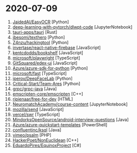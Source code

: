 # 2020-07-09

1. [JaidedAI/EasyOCR](https://github.com/JaidedAI/EasyOCR "Ready-to-use OCR with 40+ languages supported including Chinese, Japanese, Korean and Thai") [Python]
2. [deep-learning-with-pytorch/dlwpt-code](https://github.com/deep-learning-with-pytorch/dlwpt-code "Code for the book Deep Learning with PyTorch by Eli Stevens, Luca Antiga, and Thomas Viehmann.") [JupyterNotebook]
3. [tauri-apps/tauri](https://github.com/tauri-apps/tauri "Framework agnostic toolchain for building highly secure native apps that have tiny binaries and are very fast.") [Rust]
4. [jbesomi/texthero](https://github.com/jbesomi/texthero "Text preprocessing, representation and visualization from zero to hero.") [Python]
5. [Z4nzu/hackingtool](https://github.com/Z4nzu/hackingtool "ALL IN ONE Hacking Tool For Hackers") [Python]
6. [invertase/react-native-firebase](https://github.com/invertase/react-native-firebase "🔥 A well-tested feature-rich modular Firebase implementation for React Native. Supports both iOS & Android platforms for all Firebase services.") [JavaScript]
7. [kentcdodds/bookshelf](https://github.com/kentcdodds/bookshelf "Build a ReactJS App workshop") [JavaScript]
8. [microsoft/playwright](https://github.com/microsoft/playwright "Node library to automate Chromium, Firefox and WebKit with a single API") [TypeScript]
9. [GitSquared/edex-ui](https://github.com/GitSquared/edex-ui "A cross-platform, customizable science fiction terminal emulator with advanced monitoring & touchscreen support.") [JavaScript]
10. [Azure/azure-sdk-for-python](https://github.com/Azure/azure-sdk-for-python "This repository is for active development of the Azure SDK for Python. For consumers of the SDK we recommend visiting our public developer docs at https://docs.microsoft.com/en-us/python/azure/ or our versioned developer docs at https://azure.github.io/azure-sdk-for-python.") [Python]
11. [microsoft/fast](https://github.com/microsoft/fast "The adaptive interface system  for modern web experiences.") [TypeScript]
12. [iperov/DeepFaceLab](https://github.com/iperov/DeepFaceLab "DeepFaceLab is the leading software for creating deepfakes.") [Python]
13. [Critical-Start/Team-Ares](https://github.com/Critical-Start/Team-Ares "Repository for all TeamARES POC code and tools.") [Python]
14. [grpc/grpc-java](https://github.com/grpc/grpc-java "The Java gRPC implementation. HTTP/2 based RPC") [Java]
15. [emscripten-core/emscripten](https://github.com/emscripten-core/emscripten "Emscripten: An LLVM-to-Web Compiler") [C++]
16. [ripienaar/free-for-dev](https://github.com/ripienaar/free-for-dev "A list of SaaS, PaaS and IaaS offerings that have free tiers of interest to devops and infradev") [HTML]
17. [NeuromatchAcademy/course-content](https://github.com/NeuromatchAcademy/course-content "Summer course content for Neuromatch Academy") [JupyterNotebook]
18. [mozilla/send](https://github.com/mozilla/send "Simple, private file sharing from the makers of Firefox") [JavaScript]
19. [vercel/swr](https://github.com/vercel/swr "React Hooks library for remote data fetching") [TypeScript]
20. [MindorksOpenSource/android-interview-questions](https://github.com/MindorksOpenSource/android-interview-questions "Your Cheat Sheet For Android Interview - Android Interview Questions") [Java]
21. [Azure/azure-quickstart-templates](https://github.com/Azure/azure-quickstart-templates "Azure Quickstart Templates") [PowerShell]
22. [confluentinc/ksql](https://github.com/confluentinc/ksql "The event streaming database purpose-built for stream processing applications") [Java]
23. [vimeo/psalm](https://github.com/vimeo/psalm "A static analysis tool for finding errors in PHP applications") [PHP]
24. [HackerPoet/NonEuclidean](https://github.com/HackerPoet/NonEuclidean "A Non-Euclidean Rendering Engine for 3D scenes.") [C++]
25. [EduardoPires/EquinoxProject](https://github.com/EduardoPires/EquinoxProject "Full ASP.NET Core 3.1 application with DDD, CQRS and Event Sourcing concepts") [C#]
